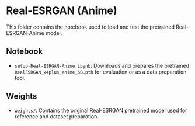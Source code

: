 # Real-ESRGAN (Anime)

This folder contains the notebook used to load and test the pretrained Real-ESRGAN-Anime model.

## Notebook

- `setup-Real-ESRGAN-Anime.ipynb`: Downloads and prepares the pretrained `RealESRGAN_x4plus_anime_6B.pth` for evaluation or as a data preparation tool.

## Weights

- `weights/`: Contains the original Real-ESRGAN pretrained model used for reference and dataset preparation.
